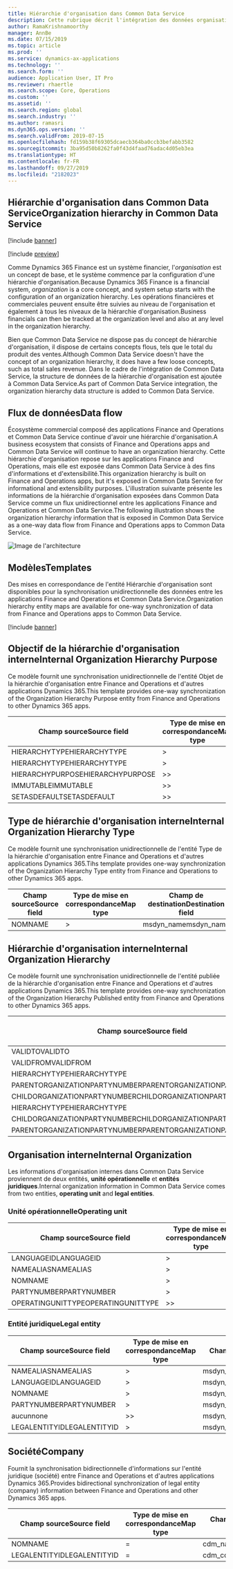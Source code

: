 ```yaml
---
title: Hiérarchie d'organisation dans Common Data Service
description: Cette rubrique décrit l'intégration des données organisationnelles entre les applications Finance and Operations et Common Data Service.
author: RamaKrishnamoorthy
manager: AnnBe
ms.date: 07/15/2019
ms.topic: article
ms.prod: ''
ms.service: dynamics-ax-applications
ms.technology: ''
ms.search.form: ''
audience: Application User, IT Pro
ms.reviewer: rhaertle
ms.search.scope: Core, Operations
ms.custom: ''
ms.assetid: ''
ms.search.region: global
ms.search.industry: ''
ms.author: ramasri
ms.dyn365.ops.version: ''
ms.search.validFrom: 2019-07-15
ms.openlocfilehash: fd159b38f69305dcaecb364ba0ccb3befabb3582
ms.sourcegitcommit: 3ba95d50b8262fa0f43d4faad76adac4d05eb3ea
ms.translationtype: HT
ms.contentlocale: fr-FR
ms.lasthandoff: 09/27/2019
ms.locfileid: "2182023"
---
```

## <a name="organization-hierarchy-in-common-data-service"></a><span data-ttu-id="0dbab-103">Hiérarchie d'organisation dans Common Data Service</span><span class="sxs-lookup"><span data-stu-id="0dbab-103">Organization hierarchy in Common Data Service</span></span>

[!include [banner](../includes/banner.md)]

[!include [preview](../includes/preview-banner.md)]

<span data-ttu-id="0dbab-104">Comme Dynamics 365 Finance est un système financier, l'*organisation* est un concept de base, et le système commence par la configuration d'une hiérarchie d'organisation.</span><span class="sxs-lookup"><span data-stu-id="0dbab-104">Because Dynamics 365 Finance is a financial system, *organization* is a core concept, and system setup starts with the configuration of an organization hierarchy.</span></span> <span data-ttu-id="0dbab-105">Les opérations financières et commerciales peuvent ensuite être suivies au niveau de l'organisation et également à tous les niveaux de la hiérarchie d'organisation.</span><span class="sxs-lookup"><span data-stu-id="0dbab-105">Business financials can then be tracked at the organization level and also at any level in the organization hierarchy.</span></span>

<span data-ttu-id="0dbab-106">Bien que Common Data Service ne dispose pas du concept de hiérarchie d'organisation, il dispose de certains concepts flous, tels que le total du produit des ventes.</span><span class="sxs-lookup"><span data-stu-id="0dbab-106">Although Common Data Service doesn't have the concept of an organization hierarchy, it does have a few loose concepts, such as total sales revenue.</span></span> <span data-ttu-id="0dbab-107">Dans le cadre de l'intégration de Common Data Service, la structure de données de la hiérarchie d'organisation est ajoutée à Common Data Service.</span><span class="sxs-lookup"><span data-stu-id="0dbab-107">As part of Common Data Service integration, the organization hierarchy data structure is added to Common Data Service.</span></span>

## <a name="data-flow"></a><span data-ttu-id="0dbab-108">Flux de données</span><span class="sxs-lookup"><span data-stu-id="0dbab-108">Data flow</span></span>

<span data-ttu-id="0dbab-109">Écosystème commercial composé des applications Finance and Operations et Common Data Service continue d'avoir une hiérarchie d'organisation.</span><span class="sxs-lookup"><span data-stu-id="0dbab-109">A business ecosystem that consists of Finance and Operations apps and Common Data Service will continue to have an organization hierarchy.</span></span> <span data-ttu-id="0dbab-110">Cette hiérarchie d'organisation repose sur les applications Finance and Operations, mais elle est exposée dans Common Data Service à des fins d'informations et d'extensibilité.</span><span class="sxs-lookup"><span data-stu-id="0dbab-110">This organization hierarchy is built on Finance and Operations apps, but it's exposed in Common Data Service for informational and extensibility purposes.</span></span> <span data-ttu-id="0dbab-111">L'illustration suivante présente les informations de la hiérarchie d'organisation exposées dans Common Data Service comme un flux unidirectionnel entre les applications Finance and Operations et Common Data Service.</span><span class="sxs-lookup"><span data-stu-id="0dbab-111">The following illustration shows the organization hierarchy information that is exposed in Common Data Service as a one-way data flow from Finance and Operations apps to Common Data Service.</span></span>

![Image de l'architecture](media/dual-write-data-flow.png)

## <a name="templates"></a><span data-ttu-id="0dbab-113">Modèles</span><span class="sxs-lookup"><span data-stu-id="0dbab-113">Templates</span></span>

<span data-ttu-id="0dbab-114">Des mises en correspondance de l'entité Hiérarchie d'organisation sont disponibles pour la synchronisation unidirectionnelle des données entre les applications Finance and Operations et Common Data Service.</span><span class="sxs-lookup"><span data-stu-id="0dbab-114">Organization hierarchy entity maps are available for one-way synchronization of data from Finance and Operations apps to Common Data Service.</span></span>

[!include [banner](../includes/dual-write-symbols.md)]

## <a name="internal-organization-hierarchy-purpose"></a><span data-ttu-id="0dbab-115">Objectif de la hiérarchie d'organisation interne</span><span class="sxs-lookup"><span data-stu-id="0dbab-115">Internal Organization Hierarchy Purpose</span></span>

<span data-ttu-id="0dbab-116">Ce modèle fournit une synchronisation unidirectionnelle de l'entité Objet de la hiérarchie d'organisation entre Finance and Operations et d'autres applications Dynamics 365.</span><span class="sxs-lookup"><span data-stu-id="0dbab-116">This template provides one-way synchronization of the Organization Hierarchy Purpose entity from Finance and Operations to other Dynamics 365 apps.</span></span>

<!-- ![architecture image](media/dual-write-purpose.png) -->

<span data-ttu-id="0dbab-117">Champ source</span><span class="sxs-lookup"><span data-stu-id="0dbab-117">Source field</span></span> | <span data-ttu-id="0dbab-118">Type de mise en correspondance</span><span class="sxs-lookup"><span data-stu-id="0dbab-118">Map type</span></span> | <span data-ttu-id="0dbab-119">Champ de destination</span><span class="sxs-lookup"><span data-stu-id="0dbab-119">Destination field</span></span>
---|---|---
<span data-ttu-id="0dbab-120">HIERARCHYTYPE</span><span class="sxs-lookup"><span data-stu-id="0dbab-120">HIERARCHYTYPE</span></span> | \> | <span data-ttu-id="0dbab-121">msdyn\_hierarchypurposetypename</span><span class="sxs-lookup"><span data-stu-id="0dbab-121">msdyn\_hierarchypurposetypename</span></span>
<span data-ttu-id="0dbab-122">HIERARCHYTYPE</span><span class="sxs-lookup"><span data-stu-id="0dbab-122">HIERARCHYTYPE</span></span> | \> | <span data-ttu-id="0dbab-123">msdyn\_hierarchytype.msdyn\_name</span><span class="sxs-lookup"><span data-stu-id="0dbab-123">msdyn\_hierarchytype.msdyn\_name</span></span>
<span data-ttu-id="0dbab-124">HIERARCHYPURPOSE</span><span class="sxs-lookup"><span data-stu-id="0dbab-124">HIERARCHYPURPOSE</span></span> | \>\> | <span data-ttu-id="0dbab-125">msdyn\_hierarchypurpose</span><span class="sxs-lookup"><span data-stu-id="0dbab-125">msdyn\_hierarchypurpose</span></span>
<span data-ttu-id="0dbab-126">IMMUTABLE</span><span class="sxs-lookup"><span data-stu-id="0dbab-126">IMMUTABLE</span></span> | \>\> | <span data-ttu-id="0dbab-127">msdyn\_immutable</span><span class="sxs-lookup"><span data-stu-id="0dbab-127">msdyn\_immutable</span></span>
<span data-ttu-id="0dbab-128">SETASDEFAULT</span><span class="sxs-lookup"><span data-stu-id="0dbab-128">SETASDEFAULT</span></span> | \>\> | <span data-ttu-id="0dbab-129">msdyn\_setasdefault</span><span class="sxs-lookup"><span data-stu-id="0dbab-129">msdyn\_setasdefault</span></span>

## <a name="internal-organization-hierarchy-type"></a><span data-ttu-id="0dbab-130">Type de hiérarchie d'organisation interne</span><span class="sxs-lookup"><span data-stu-id="0dbab-130">Internal Organization Hierarchy Type</span></span>

<span data-ttu-id="0dbab-131">Ce modèle fournit une synchronisation unidirectionnelle de l'entité Type de la hiérarchie d'organisation entre Finance and Operations et d'autres applications Dynamics 365.</span><span class="sxs-lookup"><span data-stu-id="0dbab-131">Tihs template provides one-way synchronization of the Organization Hierarchy Type entity from Finance and Operations to other Dynamics 365 apps.</span></span>

<!-- ![architecture image](media/dual-write-type.png) -->

<span data-ttu-id="0dbab-132">Champ source</span><span class="sxs-lookup"><span data-stu-id="0dbab-132">Source field</span></span> | <span data-ttu-id="0dbab-133">Type de mise en correspondance</span><span class="sxs-lookup"><span data-stu-id="0dbab-133">Map type</span></span> | <span data-ttu-id="0dbab-134">Champ de destination</span><span class="sxs-lookup"><span data-stu-id="0dbab-134">Destination field</span></span>
---|---|---
<span data-ttu-id="0dbab-135">NOM</span><span class="sxs-lookup"><span data-stu-id="0dbab-135">NAME</span></span> | \> | <span data-ttu-id="0dbab-136">msdyn\_name</span><span class="sxs-lookup"><span data-stu-id="0dbab-136">msdyn\_name</span></span>

## <a name="internal-organization-hierarchy"></a><span data-ttu-id="0dbab-137">Hiérarchie d'organisation interne</span><span class="sxs-lookup"><span data-stu-id="0dbab-137">Internal Organization Hierarchy</span></span>

<span data-ttu-id="0dbab-138">Ce modèle fournit une synchronisation unidirectionnelle de l'entité publiée de la hiérarchie d'organisation entre Finance and Operations et d'autres applications Dynamics 365.</span><span class="sxs-lookup"><span data-stu-id="0dbab-138">This template provides one-way synchronization of the Organization Hierarchy Published entity from Finance and Operations to other Dynamics 365 apps.</span></span>

<!-- ![architecture image](media/dual-write-organization.png) -->

<span data-ttu-id="0dbab-139">Champ source</span><span class="sxs-lookup"><span data-stu-id="0dbab-139">Source field</span></span> | <span data-ttu-id="0dbab-140">Type de mise en correspondance</span><span class="sxs-lookup"><span data-stu-id="0dbab-140">Map type</span></span> | <span data-ttu-id="0dbab-141">Champ de destination</span><span class="sxs-lookup"><span data-stu-id="0dbab-141">Destination field</span></span>
---|---|---
<span data-ttu-id="0dbab-142">VALIDTO</span><span class="sxs-lookup"><span data-stu-id="0dbab-142">VALIDTO</span></span> | \> | <span data-ttu-id="0dbab-143">msdyn\_validto</span><span class="sxs-lookup"><span data-stu-id="0dbab-143">msdyn\_validto</span></span>
<span data-ttu-id="0dbab-144">VALIDFROM</span><span class="sxs-lookup"><span data-stu-id="0dbab-144">VALIDFROM</span></span> | \> | <span data-ttu-id="0dbab-145">msdyn\_validfrom</span><span class="sxs-lookup"><span data-stu-id="0dbab-145">msdyn\_validfrom</span></span>
<span data-ttu-id="0dbab-146">HIERARCHYTYPE</span><span class="sxs-lookup"><span data-stu-id="0dbab-146">HIERARCHYTYPE</span></span> | \> | <span data-ttu-id="0dbab-147">msdyn\_hierarchytypename</span><span class="sxs-lookup"><span data-stu-id="0dbab-147">msdyn\_hierarchytypename</span></span>
<span data-ttu-id="0dbab-148">PARENTORGANIZATIONPARTYNUMBER</span><span class="sxs-lookup"><span data-stu-id="0dbab-148">PARENTORGANIZATIONPARTYNUMBER</span></span> | \> | <span data-ttu-id="0dbab-149">msdyn\_parentpartyid</span><span class="sxs-lookup"><span data-stu-id="0dbab-149">msdyn\_parentpartyid</span></span>
<span data-ttu-id="0dbab-150">CHILDORGANIZATIONPARTYNUMBER</span><span class="sxs-lookup"><span data-stu-id="0dbab-150">CHILDORGANIZATIONPARTYNUMBER</span></span> | \> | <span data-ttu-id="0dbab-151">msdyn\_childpartyid</span><span class="sxs-lookup"><span data-stu-id="0dbab-151">msdyn\_childpartyid</span></span>
<span data-ttu-id="0dbab-152">HIERARCHYTYPE</span><span class="sxs-lookup"><span data-stu-id="0dbab-152">HIERARCHYTYPE</span></span> | \> | <span data-ttu-id="0dbab-153">msdyn\_hierarchytypeid.msdyn\_name</span><span class="sxs-lookup"><span data-stu-id="0dbab-153">msdyn\_hierarchytypeid.msdyn\_name</span></span>
<span data-ttu-id="0dbab-154">CHILDORGANIZATIONPARTYNUMBER</span><span class="sxs-lookup"><span data-stu-id="0dbab-154">CHILDORGANIZATIONPARTYNUMBER</span></span> | \> | <span data-ttu-id="0dbab-155">msdyn\_childid.msdyn\_partynumber</span><span class="sxs-lookup"><span data-stu-id="0dbab-155">msdyn\_childid.msdyn\_partynumber</span></span>
<span data-ttu-id="0dbab-156">PARENTORGANIZATIONPARTYNUMBER</span><span class="sxs-lookup"><span data-stu-id="0dbab-156">PARENTORGANIZATIONPARTYNUMBER</span></span> | \> | <span data-ttu-id="0dbab-157">msdyn\_parentid.msdyn\_partynumber</span><span class="sxs-lookup"><span data-stu-id="0dbab-157">msdyn\_parentid.msdyn\_partynumber</span></span>

## <a name="internal-organization"></a><span data-ttu-id="0dbab-158">Organisation interne</span><span class="sxs-lookup"><span data-stu-id="0dbab-158">Internal Organization</span></span>

<span data-ttu-id="0dbab-159">Les informations d'organisation internes dans Common Data Service proviennent de deux entités, **unité opérationnelle** et **entités juridiques**.</span><span class="sxs-lookup"><span data-stu-id="0dbab-159">Internal organization information in Common Data Service comes from two entities, **operating unit** and **legal entities**.</span></span>

<!-- ![architecture image](media/dual-write-operating-unit.png) -->

<!-- ![architecture image](media/dual-write-legal-entities.png) -->

### <a name="operating-unit"></a><span data-ttu-id="0dbab-160">Unité opérationnelle</span><span class="sxs-lookup"><span data-stu-id="0dbab-160">Operating unit</span></span>

<span data-ttu-id="0dbab-161">Champ source</span><span class="sxs-lookup"><span data-stu-id="0dbab-161">Source field</span></span> | <span data-ttu-id="0dbab-162">Type de mise en correspondance</span><span class="sxs-lookup"><span data-stu-id="0dbab-162">Map type</span></span> | <span data-ttu-id="0dbab-163">Champ de destination</span><span class="sxs-lookup"><span data-stu-id="0dbab-163">Destination field</span></span>
---|---|---
<span data-ttu-id="0dbab-164">LANGUAGEID</span><span class="sxs-lookup"><span data-stu-id="0dbab-164">LANGUAGEID</span></span> | \> | <span data-ttu-id="0dbab-165">msdyn\_languageid</span><span class="sxs-lookup"><span data-stu-id="0dbab-165">msdyn\_languageid</span></span>
<span data-ttu-id="0dbab-166">NAMEALIAS</span><span class="sxs-lookup"><span data-stu-id="0dbab-166">NAMEALIAS</span></span> | \> | <span data-ttu-id="0dbab-167">msdyn\_namealias</span><span class="sxs-lookup"><span data-stu-id="0dbab-167">msdyn\_namealias</span></span>
<span data-ttu-id="0dbab-168">NOM</span><span class="sxs-lookup"><span data-stu-id="0dbab-168">NAME</span></span> | \> | <span data-ttu-id="0dbab-169">msdyn\_name</span><span class="sxs-lookup"><span data-stu-id="0dbab-169">msdyn\_name</span></span>
<span data-ttu-id="0dbab-170">PARTYNUMBER</span><span class="sxs-lookup"><span data-stu-id="0dbab-170">PARTYNUMBER</span></span> | \> | <span data-ttu-id="0dbab-171">msdyn\_partynumber</span><span class="sxs-lookup"><span data-stu-id="0dbab-171">msdyn\_partynumber</span></span>
<span data-ttu-id="0dbab-172">OPERATINGUNITTYPE</span><span class="sxs-lookup"><span data-stu-id="0dbab-172">OPERATINGUNITTYPE</span></span> | \>\> | <span data-ttu-id="0dbab-173">msdyn\_type</span><span class="sxs-lookup"><span data-stu-id="0dbab-173">msdyn\_type</span></span>

### <a name="legal-entity"></a><span data-ttu-id="0dbab-174">Entité juridique</span><span class="sxs-lookup"><span data-stu-id="0dbab-174">Legal entity</span></span>

<span data-ttu-id="0dbab-175">Champ source</span><span class="sxs-lookup"><span data-stu-id="0dbab-175">Source field</span></span> | <span data-ttu-id="0dbab-176">Type de mise en correspondance</span><span class="sxs-lookup"><span data-stu-id="0dbab-176">Map type</span></span> | <span data-ttu-id="0dbab-177">Champ de destination</span><span class="sxs-lookup"><span data-stu-id="0dbab-177">Destination field</span></span>
---|---|---
<span data-ttu-id="0dbab-178">NAMEALIAS</span><span class="sxs-lookup"><span data-stu-id="0dbab-178">NAMEALIAS</span></span> | \> | <span data-ttu-id="0dbab-179">msdyn\_namealias</span><span class="sxs-lookup"><span data-stu-id="0dbab-179">msdyn\_namealias</span></span>
<span data-ttu-id="0dbab-180">LANGUAGEID</span><span class="sxs-lookup"><span data-stu-id="0dbab-180">LANGUAGEID</span></span> | \> | <span data-ttu-id="0dbab-181">msdyn\_languageid</span><span class="sxs-lookup"><span data-stu-id="0dbab-181">msdyn\_languageid</span></span>
<span data-ttu-id="0dbab-182">NOM</span><span class="sxs-lookup"><span data-stu-id="0dbab-182">NAME</span></span> | \> | <span data-ttu-id="0dbab-183">msdyn\_name</span><span class="sxs-lookup"><span data-stu-id="0dbab-183">msdyn\_name</span></span>
<span data-ttu-id="0dbab-184">PARTYNUMBER</span><span class="sxs-lookup"><span data-stu-id="0dbab-184">PARTYNUMBER</span></span> | \> | <span data-ttu-id="0dbab-185">msdyn\_partynumber</span><span class="sxs-lookup"><span data-stu-id="0dbab-185">msdyn\_partynumber</span></span>
<span data-ttu-id="0dbab-186">aucun</span><span class="sxs-lookup"><span data-stu-id="0dbab-186">none</span></span> | \>\> | <span data-ttu-id="0dbab-187">msdyn\_type</span><span class="sxs-lookup"><span data-stu-id="0dbab-187">msdyn\_type</span></span>
<span data-ttu-id="0dbab-188">LEGALENTITYID</span><span class="sxs-lookup"><span data-stu-id="0dbab-188">LEGALENTITYID</span></span> | \> | <span data-ttu-id="0dbab-189">msdyn\_companycode</span><span class="sxs-lookup"><span data-stu-id="0dbab-189">msdyn\_companycode</span></span>

## <a name="company"></a><span data-ttu-id="0dbab-190">Société</span><span class="sxs-lookup"><span data-stu-id="0dbab-190">Company</span></span>

<span data-ttu-id="0dbab-191">Fournit la synchronisation bidirectionnelle d'informations sur l'entité juridique (société) entre Finance and Operations et d'autres applications Dynamics 365.</span><span class="sxs-lookup"><span data-stu-id="0dbab-191">Provides bidirectional synchronization of legal entity (company) information between Finance and Operations and other Dynamics 365 apps.</span></span>

<!-- ![architecture image](media/dual-write-company.png) -->

<span data-ttu-id="0dbab-192">Champ source</span><span class="sxs-lookup"><span data-stu-id="0dbab-192">Source field</span></span> | <span data-ttu-id="0dbab-193">Type de mise en correspondance</span><span class="sxs-lookup"><span data-stu-id="0dbab-193">Map type</span></span> | <span data-ttu-id="0dbab-194">Champ de destination</span><span class="sxs-lookup"><span data-stu-id="0dbab-194">Destination field</span></span>
---|---|---
<span data-ttu-id="0dbab-195">NOM</span><span class="sxs-lookup"><span data-stu-id="0dbab-195">NAME</span></span> | = | <span data-ttu-id="0dbab-196">cdm\_name</span><span class="sxs-lookup"><span data-stu-id="0dbab-196">cdm\_name</span></span>
<span data-ttu-id="0dbab-197">LEGALENTITYID</span><span class="sxs-lookup"><span data-stu-id="0dbab-197">LEGALENTITYID</span></span> | = | <span data-ttu-id="0dbab-198">cdm\_companycode</span><span class="sxs-lookup"><span data-stu-id="0dbab-198">cdm\_companycode</span></span>
